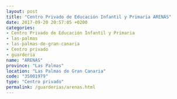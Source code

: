 ```yaml
---
layout: post
title: "Centro Privado de Educación Infantil y Primaria ARENAS"
date: 2017-09-20 20:57:05 +0200
categories:
- Centro Privado de Educación Infantil y Primaria
- las-palmas
- las-palmas-de-gran-canaria
- Centro privado
- guarderia
name: "ARENAS"
province: "Las Palmas"
location: "Las Palmas de Gran Canaria"
code: "35001979"
type: "Centro privado"
permalink: /guarderias/arenas.html
---
```

